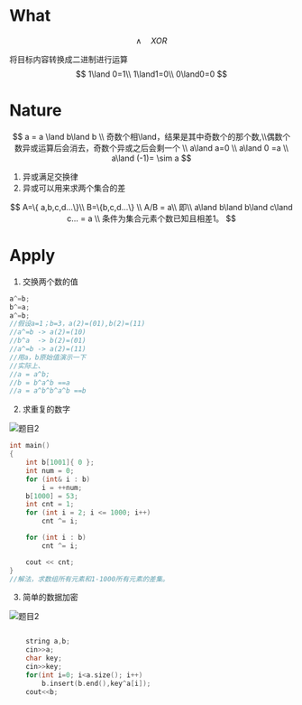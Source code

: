 # What

$$
\land \quad XOR 
$$



将目标内容转换成二进制进行运算
$$
1\land 0=1\\
1\land1=0\\
0\land0=0
$$


# Nature

$$
a = a \land b\land b \\
奇数个相\land，结果是其中奇数个的那个数,\\偶数个数异或运算后会消去，奇数个异或之后会剩一个
\\
a\land a=0
\\
a\land 0 =a
\\
a\land (-1)= \sim a
$$

1. 异或满足交换律
2. 异或可以用来求两个集合的差

$$
A=\{ a,b,c,d...\}\\
B=\{b,c,d...\} \\
A/B = a\\
即\\
a\land b\land b\land c\land c... = a
\\
条件为集合元素个数已知且相差1。
$$



# Apply

1. 交换两个数的值

```c++
a^=b;
b^=a;
a^=b;
//假设a=1；b=3，a(2)=(01),b(2)=(11)
//a^=b -> a(2)=(10)
//b^a  -> b(2)=(01)
//a^=b -> a(2)=(11)
//用a，b原始值演示一下
//实际上、
//a = a^b;
//b = b^a^b ==a
//a = a^b^b^a^b ==b
```

2. 求重复的数字

![题目2](\\picture\2.png)

```c++
int main()
{
    int b[1001]{ 0 };
    int num = 0;
    for (int& i : b)
        i = ++num;
    b[1000] = 53;
    int cnt = 1;
    for (int i = 2; i <= 1000; i++)
        cnt ^= i;

    for (int i : b)
        cnt ^= i;

    cout << cnt;
}
//解法，求数组所有元素和1-1000所有元素的差集。
```

3. 简单的数据加密

![题目2](\\picture\3.png)

```c++

    string a,b;
    cin>>a;
    char key;
    cin>>key;
    for(int i=0; i<a.size(); i++)
        b.insert(b.end(),key^a[i]);
    cout<<b;
```

